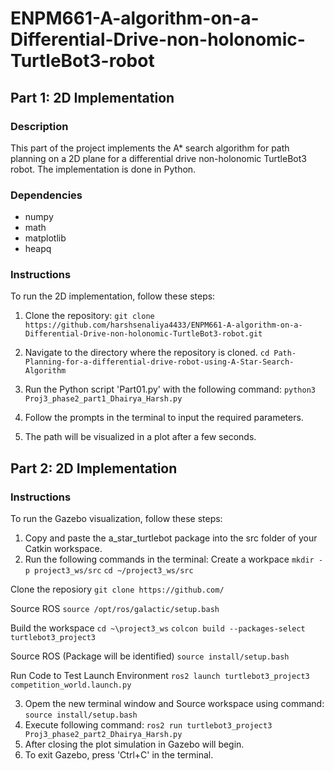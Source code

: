 # ENPM661-A-algorithm-on-a-Differential-Drive-non-holonomic-TurtleBot3-robot

## Part 1: 2D Implementation

### Description
This part of the project implements the A* search algorithm for path planning on a 2D plane for a differential drive non-holonomic TurtleBot3 robot. The implementation is done in Python.

### Dependencies
- numpy
- math
- matplotlib
- heapq

### Instructions
To run the 2D implementation, follow these steps:
1. Clone the repository:
```git clone https://github.com/harshsenaliya4433/ENPM661-A-algorithm-on-a-Differential-Drive-non-holonomic-TurtleBot3-robot.git```

2. Navigate to the directory where the repository is cloned.
```cd Path-Planning-for-a-differential-drive-robot-using-A-Star-Search-Algorithm```

3. Run the Python script 'Part01.py' with the following command:
```python3 Proj3_phase2_part1_Dhairya_Harsh.py```

4. Follow the prompts in the terminal to input the required parameters.

5. The path will be visualized in a plot after a few seconds.


## Part 2: 2D Implementation
### Instructions
To run the Gazebo visualization, follow these steps:

1. Copy and paste the a_star_turtlebot package into the src folder of your Catkin workspace.
2. Run the following commands in the terminal:
Create a workpace
```mkdir -p project3_ws/src```
```cd ~/project3_ws/src```

Clone the reposiory
```git clone https://github.com/```

Source ROS 
```source /opt/ros/galactic/setup.bash```

Build the workspace
```cd ~\project3_ws```
```colcon build --packages-select turtlebot3_project3```

Source ROS (Package will be identified)
```source install/setup.bash```

Run Code to Test
Launch Environment
```ros2 launch turtlebot3_project3 competition_world.launch.py```

3. Opem the new terminal window and Source workspace using command:
```source install/setup.bash```
4. Execute following command:
```ros2 run turtlebot3_project3 Proj3_phase2_part2_Dhairya_Harsh.py```
5. After closing the plot simulation in Gazebo will begin. 
6. To exit Gazebo, press 'Ctrl+C' in the terminal.
   
